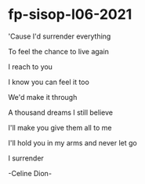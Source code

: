 # fp-sisop-I06-2021

'Cause I'd surrender everything

To feel the chance to live again

I reach to you

I know you can feel it too

We'd make it through

A thousand dreams I still believe

I'll make you give them all to me

I'll hold you in my arms and never let go

I surrender





-Celine Dion-
